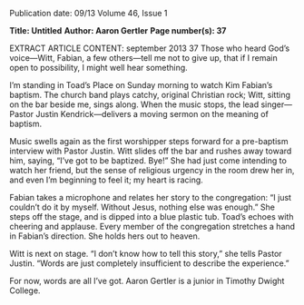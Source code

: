 Publication date: 09/13
Volume 46, Issue 1

**Title: Untitled**
**Author: Aaron Gertler**
**Page number(s): 37**

EXTRACT ARTICLE CONTENT:
september 2013
37
Those who heard God’s voice—Witt, Fabian, 
a few others—tell me not to give up, that if I 
remain open to possibility, I might well hear 
something. 

I’m standing in Toad’s Place on Sunday 
morning to watch Kim Fabian’s baptism. The 
church band plays catchy, original Christian 
rock; Witt, sitting on the bar beside me, 
sings along. When the music stops, the lead 
singer—Pastor Justin Kendrick—delivers a 
moving sermon on the meaning of baptism.

Music swells again as the first worshipper 
steps forward for a pre-baptism interview 
with Pastor Justin. Witt slides off the bar 
and rushes away toward him, saying, “I’ve 
got to be baptized. Bye!” She had just come 
intending to watch her friend, but the sense 
of religious urgency in the room drew her in, 
and even I’m beginning to feel it; my heart 
is racing.

Fabian takes a microphone and relates 
her story to the congregation: “I just couldn’t 
do it by myself. Without Jesus, nothing else 
was enough.” She steps off the stage, and 
is dipped into a blue plastic tub. Toad’s 
echoes with cheering and applause. Every 
member of the congregation stretches a 
hand in Fabian’s direction. She holds hers 
out to heaven.

Witt is next on stage. “I don’t know how 
to tell this story,” she tells Pastor Justin. 
“Words are just completely insufficient to 
describe the experience.” 

For now, words are all I’ve got. 
Aaron Gertler is a junior in Timothy Dwight 
College.